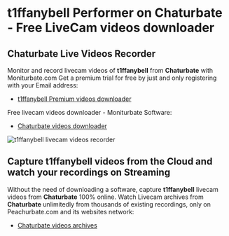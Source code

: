 # t1ffanybell Performer on Chaturbate - Free LiveCam videos downloader

## Chaturbate Live Videos Recorder

Monitor and record livecam videos of **t1ffanybell** from **Chaturbate** with Moniturbate.com
Get a premium trial for free by just and only registering with your Email address:
* [t1ffanybell Premium videos downloader](https://moniturbate.com/request-demo-licence-key.html)

Free livecam videos downloader - Moniturbate Software:
* [Chaturbate videos downloader](https://moniturbate.com/moniturbate-download-software.html)

![t1ffanybell livecam videos recorder](https://peachurnet.com/templates/moniturbate-software.png)


## Capture t1ffanybell videos from the Cloud and watch your recordings on Streaming

Without the need of downloading a software, capture **t1ffanybell** livecam videos from **Chaturbate** 100% online.
Watch Livecam archives from **Chaturbate** unlimitedly from thousands of existing recordings, only on Peachurbate.com and its websites network:
* [Chaturbate videos archives](https://peachurnet.com/)